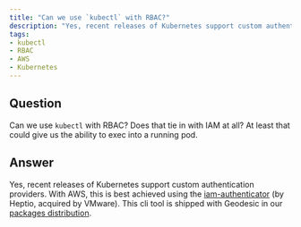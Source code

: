```yaml
---
title: "Can we use `kubectl` with RBAC?"
description: "Yes, recent releases of Kubernetes support custom authentication providers including support for AWS IAM."
tags:
- kubectl
- RBAC
- AWS
- Kubernetes
---
```


## Question

Can we use `kubectl` with RBAC? Does that tie in with IAM at all? At least that could give us the ability to exec into a running pod.

## Answer

Yes, recent releases of Kubernetes support custom authentication providers. With AWS, this is best achieved using the [iam-authenticator](https://github.com/kubernetes-sigs/aws-iam-authenticator) (by Heptio, acquired by VMware). This cli tool is shipped with Geodesic in our [packages distribution](https://github.com/cloudposse/packages/tree/master/vendor/aws-iam-authenticator).
